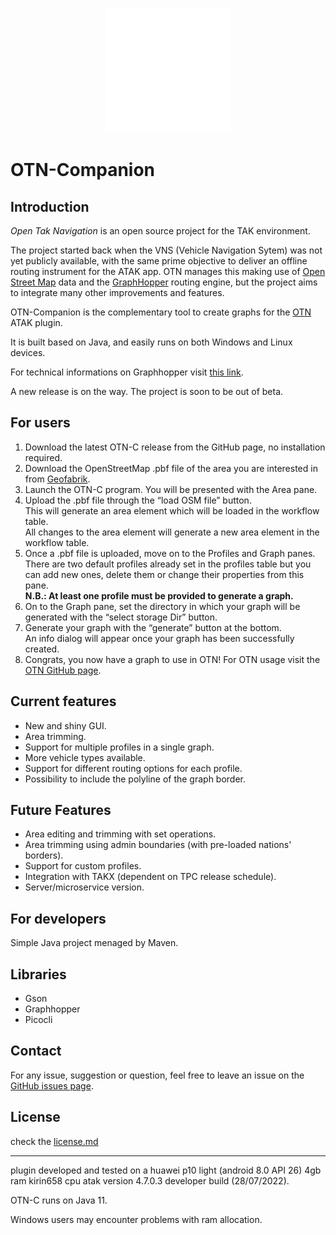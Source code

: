 <p align="center">
  <img src= https://github.com/L-Belluomini/OTN/blob/main/app/src/main/res/drawable/otn_logo_shield.png width="200" height="200">

# OTN-Companion

## Introduction

*Open Tak Navigation* is an open source project for the TAK environment.

The project started back when the VNS (Vehicle Navigation Sytem) was not yet publicly available, with the same prime objective to deliver an offline routing instrument for the ATAK app.
OTN manages this making use of [Open Street Map](https://www.openstreetmap.org) data and the [GraphHopper](https://www.graphhopper.com/) routing engine, but the project aims to integrate many other improvements and features.

OTN-Companion is the complementary tool to create graphs for the [OTN](https://github.com/L-Belluomini/OTN) ATAK plugin.

It is built based on Java, and easily runs on both Windows and Linux devices.

For technical informations on Graphhopper visit [this link](https://github.com/graphhopper/graphhopper/tree/master/docs).

A new release is on the way. The project is soon to be out of beta.

## For users

1. Download the latest OTN-C release from the GitHub page, no installation required.
2. Download the OpenStreetMap .pbf file of the area you are interested in from [Geofabrik](https://download.geofabrik.de/index.html).
3. Launch the OTN-C program. You will be presented with the Area pane. 
4. Upload the .pbf file through the “load OSM file” button. <br>
This will generate an area element which will be loaded in the workflow table. <br>
All changes to the area element will generate a new area element in the workflow table.
5. Once a .pbf file is uploaded,  move on to the Profiles and Graph panes. <br>
There are two default profiles already set in the profiles table but you can add new ones, delete them or change their properties from this pane. <br>
**N.B.: At least one profile must be provided to generate a graph.**
6. On to the Graph pane, set the directory in which your graph will be generated with the “select storage Dir” button.
7. Generate your graph with the “generate” button at the bottom. <br>
An info dialog will appear once your graph has been successfully created.
8. Congrats, you now have a graph to use in OTN! For OTN usage visit the [OTN GitHub page](https://github.com/L-Belluomini/OTN).<br>

## Current features

* New and shiny GUI.
* Area trimming.
* Support for multiple profiles in a single graph.
* More vehicle types available.
* Support for different routing options for each profile.
* Possibility to include the polyline of the graph border.

## Future Features

* Area editing and trimming with set operations.
* Area trimming using admin boundaries (with pre-loaded nations' borders).
* Support for custom profiles.
* Integration with TAKX (dependent on TPC release schedule).
* Server/microservice version.

## For developers

Simple Java project menaged by Maven.

## Libraries

* Gson
* Graphhopper
* Picocli

## Contact

For any issue, suggestion or question, feel free to leave an issue on the [GitHub issues page](https://github.com/L-Belluomini/OTN-companion/issues).

## License

check the [license.md](https://github.com/L-Belluomini/OTN-companion/blob/main/LICENSE)

---

plugin developed and tested on a huawei p10 light (android 8.0 API 26) 4gb ram kirin658 cpu atak version 4.7.0.3 developer build (28/07/2022).<br>

OTN-C runs on Java 11.<br>

Windows users may encounter problems with ram allocation.
